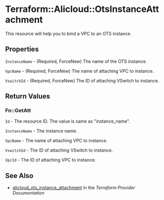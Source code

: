 # Terraform::Alicloud::OtsInstanceAttachment

This resource will help you to bind a VPC to an OTS instance.

## Properties

`InstanceName` - (Required, ForceNew) The name of the OTS instance.

`VpcName` - (Required, ForceNew) The name of attaching VPC to instance.

`VswitchId` - (Required, ForceNew) The ID of attaching VSwitch to instance.


## Return Values

### Fn::GetAtt

`Id` - The resource ID. The value is same as "instance_name".

`InstanceName` - The instance name.

`VpcName` - The name of attaching VPC to instance.

`VswitchId` - The ID of attaching VSwitch to instance.

`VpcId` - The ID of attaching VPC to instance.

## See Also

* [alicloud_ots_instance_attachment](https://www.terraform.io/docs/providers/alicloud/r/ots_instance_attachment.html) in the _Terraform Provider Documentation_